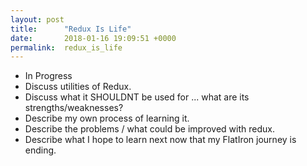 ```yaml
---
layout: post
title:      "Redux Is Life"
date:       2018-01-16 19:09:51 +0000
permalink:  redux_is_life
---
```



- In Progress
- Discuss utilities of Redux.
- Discuss what it SHOULDNT be used for ... what are its strengths/weaknesses?
- Describe my own process of learning it.
- Describe the problems / what could be improved with redux.
- Describe what I hope to learn next now that my FlatIron journey is ending.
